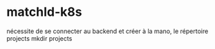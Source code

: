 # matchId-k8s
nécessite de se connecter au backend et créer à la mano, le répertoire projects mkdir projects
